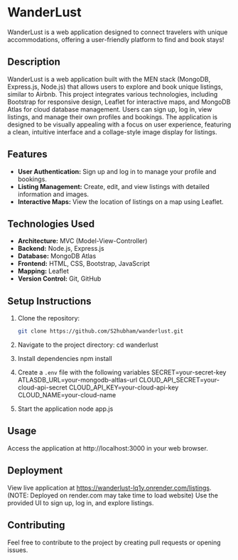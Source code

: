 # WanderLust
WanderLust is a web application designed to connect travelers with unique accommodations, offering a user-friendly platform to find and book stays!

## Description
WanderLust is a web application built with the MEN stack (MongoDB, Express.js, Node.js) that allows users to explore and book unique listings, similar to Airbnb. This project integrates various technologies, including Bootstrap for responsive design, Leaflet for interactive maps, and MongoDB Atlas for cloud database management. Users can sign up, log in, view listings, and manage their own profiles and bookings. The application is designed to be visually appealing with a focus on user experience, featuring a clean, intuitive interface and a collage-style image display for listings.

## Features
- **User Authentication:** Sign up and log in to manage your profile and bookings.
- **Listing Management:** Create, edit, and view listings with detailed information and images.
- **Interactive Maps:** View the location of listings on a map using Leaflet.

## Technologies Used
- **Architecture:** MVC (Model-View-Controller)
- **Backend:** Node.js, Express.js
- **Database:** MongoDB Atlas
- **Frontend:** HTML, CSS, Bootstrap, JavaScript
- **Mapping:** Leaflet
- **Version Control:** Git, GitHub

## Setup Instructions
1. Clone the repository:
   ```bash
   git clone https://github.com/S2hubham/wanderlust.git
   
2. Navigate to the project directory:
   cd wanderlust
   
4. Install dependencies
   npm install
   
6. Create a `.env` file with the following variables
   SECRET=your-secret-key
   ATLASDB_URL=your-mongodb-altlas-url
   CLOUD_API_SECRET=your-cloud-api-secret
   CLOUD_API_KEY=your-cloud-api-key
   CLOUD_NAME=your-cloud-name
   
8. Start the application
   node app.js

## Usage
Access the application at http://localhost:3000 in your web browser.

## Deployment
View live application at https://wanderlust-lq1y.onrender.com/listings.
(NOTE: Deployed on render.com may take time to load website)
Use the provided UI to sign up, log in, and explore listings.

## Contributing
Feel free to contribute to the project by creating pull requests or opening issues.
